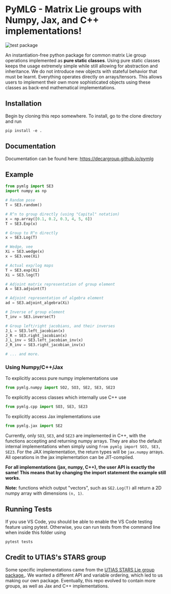 # PyMLG - Matrix Lie groups with Numpy, Jax, and C++ implementations!
![test package](https://github.com/decargroup/pymlg/actions/workflows/test-package.yml/badge.svg)

An instantiation-free python package for common matrix Lie group operations implemented as __pure static classes__. Using pure static classes keeps the usage extremely simple while still allowing for abstraction and inheritance. We do not introduce new objects with stateful behavior that must be learnt. Everything operates directly on arrays/tensors. This allows users to implement their own more sophisticated objects using these classes as back-end mathematical implementations.

## Installation
Begin by cloning this repo somewhere. To install, go to the clone directory and run

    pip install -e .

## Documentation

Documentation can be found here: https://decargroup.github.io/pymlg

## Example

```python
from pymlg import SE3 
import numpy as np

# Random pose
T = SE3.random()

# R^n to group directly (using "Capital" notation)
x = np.array([0.1, 0.2, 0.3, 4, 5, 6])
T = SE3.Exp(x)

# Group to R^n directly
x = SE3.Log(T)

# Wedge, vee
Xi = SE3.wedge(x)
x = SE3.vee(Xi)

# Actual exp/log maps 
T = SE3.exp(Xi)
Xi = SE3.log(T)

# Adjoint matrix representation of group element
A = SE3.adjoint(T)

# Adjoint representation of algebra element
ad = SE3.adjoint_algebra(Xi)

# Inverse of group element
T_inv = SE3.inverse(T)

# Group left/right jacobians, and their inverses
J_L = SE3.left_jacobian(x)
J_R = SE3.right_jacobian(x)
J_L_inv = SE3.left_jacobian_inv(x)
J_R_inv = SE3.right_jacobian_inv(x)

# ... and more.

```
### Using Numpy/C++/Jax
To explicitly access pure numpy implementations use 

```python 
from pymlg.numpy import SO2, SO3, SE2, SE3, SE23
```

To explicitly access classes which internally use C++ use 

```python 
from pymlg.cpp import SO3, SE3, SE23
```

To explicitly access Jax implementations use

```python 
from pymlg.jax import SE2
```

Currently, only `SO3`, `SE3`, and `SE23` are implemented in C++, with the functions accepting and returning numpy arrays. They are also the default internal implementations when simply using `from pymlg import SO3, SE3, SE23`. For the JAX implementation, the return types will be `jax.numpy` arrays. All operations in the jax implementation can be JIT-compiled. 


__For all implementations (jax, numpy, C++), the user API is exactly the same! This means that by changing the import statement the example still works.__


**Note:** functions which output "vectors", such as `SE2.Log(T)` all return a 2D numpy array with dimensions `(n, 1)`.


## Running Tests
If you use VS Code, you should be able to enable the VS Code testing feature using pytest. Otherwise, you can run tests from the command line when inside this folder using

    pytest tests

## Credit to UTIAS's STARS group
Some specific implementations came from the [UTIAS STARS Lie group package.](https://github.com/utiasSTARS/liegroups). We wanted a different API and variable ordering, which led to us making our own package. Eventually, this repo evolved to contain more groups, as well as Jax and C++ implementations.
